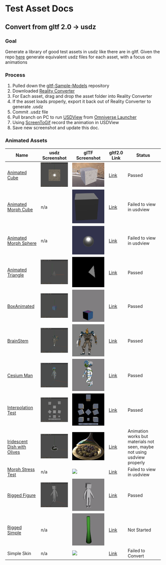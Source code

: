 # Test Asset Docs


## Convert from gltf 2.0 -> usdz

### Goal

Generate a library of good test assets in usdz like there are in gltf. Given the repo [here](https://github.com/KhronosGroup/glTF-Sample-Models) generate equivalent usdz files for each asset, with a focus on animations

### Process
1. Pulled down the [gltf-Sample-Models](https://github.com/KhronosGroup/glTF-Sample-Models) repository
2. Downloaded [Reality Converter](https://developer.apple.com/news/?id=01132020a)
3. For Each asset, drag and drop the asset folder into Reality Converter
4. If the asset loads properly, export it back out of Reality Converter to generate .usdz
5. Commit .usdz file
6. Pull branch on PC to run [USDView](https://graphics.pixar.com/usd/release/toolset.html#usdview) from [Omniverse Launcher](https://www.nvidia.com/en-us/omniverse/download/)
7. Using [ScreenToGif](https://www.screentogif.com) record the animation in USDView
8. Save new screenshot and update this doc.


### Animated Assets

| Name                                  | usdz Screenshot                                           |  glTF Screenshot                                  | gltf2.0 Link                                                                              |   Status               | 
|-----------------------                |-----------                                                | ---------                                         |-------------------------------                                                            |---------         |
| [Animated Cube](../AnimatedCube/)                             | ![](../AnimatedCube/screenshot/USDView_AnimatedCube.gif)  | ![](../AnimatedCube/screenshot/screenshot.gif) | [Link](https://github.com/KhronosGroup/glTF-Sample-Models/tree/master/2.0/AnimatedCube)   |  Passed                |
| [Animated Morph Cube](../AnimatedMorphCube/)                  |n/a|![](../AnimatedMorphCube/screenshot/screenshot.gif)| [Link](https://github.com/KhronosGroup/glTF-Sample-Models/tree/master/2.0/AnimatedMorphCube)|  Failed to view in usdview      | 
| [Animated Morph Sphere](../AnimatedMorphSphere/)              |n/a|![](../AnimatedMorphSphere/screenshot/screenshot.gif)| [Link](https://github.com/KhronosGroup/glTF-Sample-Models/tree/master/2.0/AnimatedMorphSphere)|  Failed to view in usdview     | 
| [Animated Triangle](../AnimatedTriangle/)                     |![](../AnimatedTriangle/screenshot/USDView_AnimatedTriangle.gif) |![](../AnimatedTriangle/screenshot/screenshot.gif)| [Link](https://github.com/KhronosGroup/glTF-Sample-Models/tree/master/2.0/AnimatedTriangle)|  Passed      | 
| [BoxAnimated](../BoxAnimated/)                                |![](../BoxAnimated/screenshot/USDView_BoxAnimated.gif)|![](../BoxAnimated/screenshot/screenshot.gif)| [Link](https://github.com/KhronosGroup/glTF-Sample-Models/tree/master/2.0/BoxAnimated)|  Passed      | 
| [BrainStem](../BrainStem/)                                    |![](../BrainStem/screenshot/USDView_BrainStem.gif)|![](../BrainStem/screenshot/screenshot.gif)| [Link](https://github.com/KhronosGroup/glTF-Sample-Models/tree/master/2.0/BrainStem)|  Passed     | 
| [Cesium Man](../CesiumMan/)                                   |![](../CesiumMan/screenshot/USDView_CesiumMan.gif)|![](../CesiumMan/screenshot/screenshot.gif)| [Link](https://github.com/KhronosGroup/glTF-Sample-Models/tree/master/2.0/CesiumMan)|  Passed      | 
| [Interpolation Test](../InterpolationTest/)                   |![](../InterpolationTest/screenshot/USDView_InterpolationTest.gif)|![](../InterpolationTest/screenshot/screenshot.gif)| [Link](https://github.com/KhronosGroup/glTF-Sample-Models/tree/master/2.0/InterpolationTest)|  Passed     | 
| [Iridescent Dish with Olives](../IridescentDishWithOlives/)   |![](../IridescentDishWithOlives/screenshot/USDView_IridescentDishWithOlives.gif)|![](../IridescentDishWithOlives/screenshot/glassCover_animation.gif)| [Link](https://github.com/KhronosGroup/glTF-Sample-Models/tree/master/2.0/IridescentDishWithOlives)|  Animation works but materials not seen, maybe not using usdview properly      | 
| [Morph Stress Test](../MorphStressTest/)                      |n/a|![](../MorphStressTest/screenshot/screenshot.gif)| [Link](https://github.com/KhronosGroup/glTF-Sample-Models/tree/master/2.0/MorphStressTest)|  Failed to view in usdview      |
| [Rigged Figure](../RiggedFigure/)                             |![](../RiggedFigure/screenshot/USDView_RiggedFigure.gif)|![](../RiggedFigure/screenshot/screenshot.gif)| [Link](https://github.com/KhronosGroup/glTF-Sample-Models/tree/master/2.0/RiggedFigure)|  Passed      |  
| [Rigged Simple](../RiggedSimple/)                             |n/a|![](../RiggedSimple/screenshot/screenshot.gif)| [Link](https://github.com/KhronosGroup/glTF-Sample-Models/tree/master/2.0/RiggedSimple)|  Not Started      |  
| Simple Skin                                                   |n/a|![](../SimpleSkin/screenshot/screenshot.gif)| [Link](https://github.com/KhronosGroup/glTF-Sample-Models/tree/master/2.0/SimpleSkin)|  Failed to Convert      |  